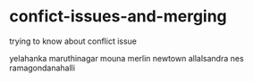 # confict-issues-and-merging
trying to know about conflict issue

yelahanka 
maruthinagar
mouna
merlin
newtown
allalsandra
nes
ramagondanahalli
